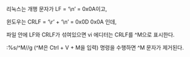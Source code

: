 
리눅스는 개행 문자가 LF = ‘\n’ = 0x0A이고,

윈도우는 CRLF = ‘\r’ + ‘\n’ = 0x0D 0x0A 인데,

파일 안에 LF와 CRLF가 섞여있으면 vi 에디터는 CRLF를 ^M으로 표시한다.

:%s/^M//g (^M은 Ctrl + V + M을 입력) 명령을 수행하면 ^M 문자가 제거된다.